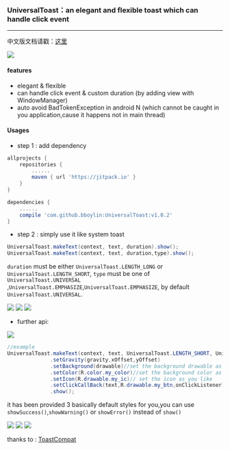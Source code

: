 ### UniversalToast：an elegant and flexible toast which can handle click event

---

中文版文档请戳：[这里](./readme_zh.md)

![](./art/art.gif)

#### features
* elegant & flexible
* can handle click event & custom duration (by adding view with WindowManager)
* auto avoid BadTokenException in android N (which cannot be caught in you application,cause it happens not in main thread)

#### Usages
* step 1 : add dependency
```gradle
allprojects {
    repositories {
        ......
        maven { url 'https://jitpack.io' }
    }
}

dependencies {
    ......
    compile 'com.github.bboylin:UniversalToast:v1.0.2'
}
```
* step 2 : simply use it like system toast
```java
UniversalToast.makeText(context, text, duration).show();
UniversalToast.makeText(context, text, duration,type).show();
```
`duration` must be either `UniversalToast.LENGTH_LONG` or `UniversalToast.LENGTH_SHORT`,
`type` must be one of `UniversalToast.UNIVERSAL` ,`UniversalToast.EMPHASIZE`,`UniversalToast.EMPHASIZE`, by default `UniversalToast.UNIVERSAL`.

![](./art/universal.png)
![](./art/emphasize.png)
![](./art/clickable.png)

* further api:

![](./art/api.png)
```java
//example
UniversalToast.makeText(context, text, UniversalToast.LENGTH_SHORT, UniversalToast.CLICKABLE)
              .setGravity(gravity,xOffset,yOffset)
              .setBackground(drawable)//set the background drawable as you like
              .setColor(R.color.my_color)//set the background color as you like
              .setIcon(R.drawable.my_ic)// set the icon as you like
              .setClickCallBack(text,R.drawable.my_btn,onClickListener)
              .show();
```
it has been provided 3 basically default styles for you,you can use `showSuccess()`,`showWarning()` or `showError()` instead of `show()`

![](./art/success.png)
![](./art/warning.png)
![](./art/error.png)

thanks to : [ToastCompat](https://github.com/drakeet/ToastCompat)